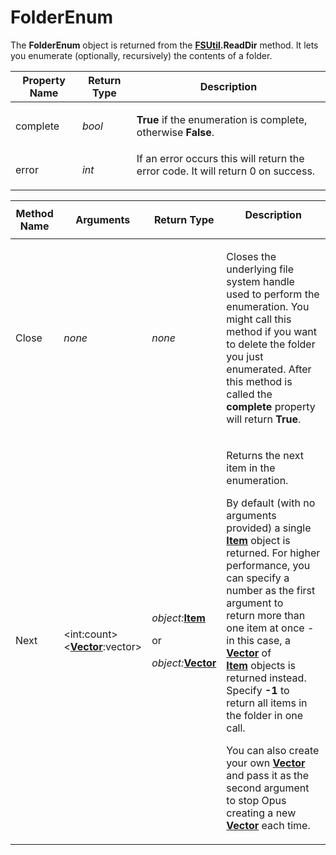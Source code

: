 # FolderEnum

The **FolderEnum** object is returned from the **[FSUtil](fsutil.md).ReadDir** method. It lets you enumerate (optionally, recursively) the contents of a folder.

<table>
<thead><tr><th>
Property Name</th><th>
Return Type</th><th>
Description
</th></tr></thead><tbody><tr><td>
complete</td><td>

*bool*</td><td>

**True** if the enumeration is complete, otherwise **False**.
</td></tr><tr><td>
error</td><td>

*int*</td><td>
If an error occurs this will return the error code. It will return 0 on success.
</td></tr></tbody>
</table>

<table>
<thead><tr><th>
Method Name</th><th>

**Arguments**</th><th>
Return Type</th><th>
Description
</th></tr></thead><tbody><tr><td>
Close</td><td>

*none*</td><td>

*none*</td><td>

Closes the underlying file system handle used to perform the enumeration. You might call this method if you want to delete the folder you just enumerated. After this method is called the **complete** property will return **True**.
</td></tr><tr><td>
Next</td><td>

\<int:count\>  
\<**[Vector](vector.md)**:vector\></td><td>

*object:***[Item](item.md)** 

or

*object:***[Vector](vector.md)**</td><td>

Returns the next item in the enumeration.

By default (with no arguments provided) a single **[Item](item.md)** object is returned. For higher performance, you can specify a number as the first argument to return more than one item at once - in this case, a **[Vector](vector.md)** of **[Item](item.md)** objects is returned instead. Specify **-1** to return all items in the folder in one call.

You can also create your own **[Vector](vector.md)** and pass it as the second argument to stop Opus creating a new **[Vector](vector.md)** each time.
</td></tr></tbody>
</table>

